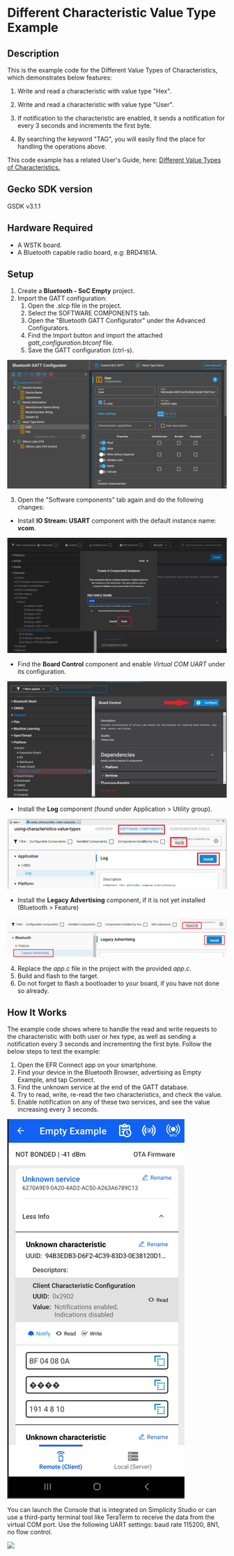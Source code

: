 # Different Characteristic Value Type Example ##
 
## Description ##
 
This is the example code for the Different Value Types of Characteristics, which demonstrates below features:

1) Write and read a characteristic with value type "Hex".

2) Write and read a characteristic with value type "User".

3) If notification to the characteristic are enabled, it sends a notification for every 3 seconds and increments the first byte.

4) By searching the keyword "TAG", you will easily find the place for handling the operations above.

This code example has a related User's Guide, here: [Different Value Types of Characteristics.](https://docs.silabs.com/bluetooth/latest/general/gatt-protocol/using-characteristics-value-types)
 
## Gecko SDK version ##
 
GSDK v3.1.1
 
## Hardware Required ##
 
- A WSTK board.
- A Bluetooth capable radio board, e.g: BRD4161A.
 
## Setup
 
1. Create a **Bluetooth - SoC Empty** project.
2. Import the GATT configuration:
   1. Open the .slcp file in the project.
   2. Select the SOFTWARE COMPONENTS tab.
   3. Open the "Bluetooth GATT Configurator" under the Advanced Configurators.
   4. Find the Import button and import the attached *gatt_configuration.btconf* file.
   5. Save the GATT configuration (ctrl-s).

![](images/import_gatt_configuaration.png)

3. Open the "Software components" tab again and do the following changes:
- Install **IO Stream: USART** component with the default instance name: **vcom**.

![](images/install_usart.png)

- Find the **Board Control** component and enable *Virtual COM UART* under its configuration.

![](images/board_control.png)

- Install the **Log** component (found under Application > Utility group).

![](images/log.png)

- Install the **Legacy Advertising** component, if it is not yet installed (Bluetooth > Feature)

![](images/legacy.png)
  
4. Replace the *app.c* file in the project with the provided *app.c*.
5. Build and flash to the target.
6. Do not forget to flash a bootloader to your board, if you have not done so already.
 
## How It Works ##
 
The example code shows where to handle the read and write requests to the characteristic with both user or hex type, as well as sending a notification every 3 seconds and incrementing the first byte. Follow the below steps to test the example:

1. Open the EFR Connect app on your smartphone.
2. Find your device in the Bluetooth Browser, advertising as Empty Example, and tap Connect.
3. Find the unknown service at the end of the GATT database.
4. Try to read, write, re-read the two characteristics, and check the value.
5. Enable notification on any of these two services, and see the value increasing every 3 seconds.

![](images/efr_connect.png)

You can launch the Console that is integrated on Simplicity Studio or can use a third-party terminal tool like TeraTerm to receive the data from the virtual COM port. Use the following UART settings: baud rate 115200, 8N1, no flow control.

![](images/console.png)
